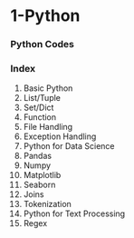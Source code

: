 # 1-Python
<h3>Python Codes</h3>
<h3>Index </h3>
<ol>
<li>Basic Python</li>
<li>List/Tuple</li>
<li>Set/Dict</li>
<li>Function</li>
<li>File Handling</li>
<li>Exception Handling</li>
<li>Python for Data Science</li>
<li>Pandas</li>
<li>Numpy</li>
<li>Matplotlib</li>
<li>Seaborn</li>
<li>Joins</li>
<li>Tokenization</li>
<li>Python for Text Processing</li>
<li>Regex</li>
</ol>
